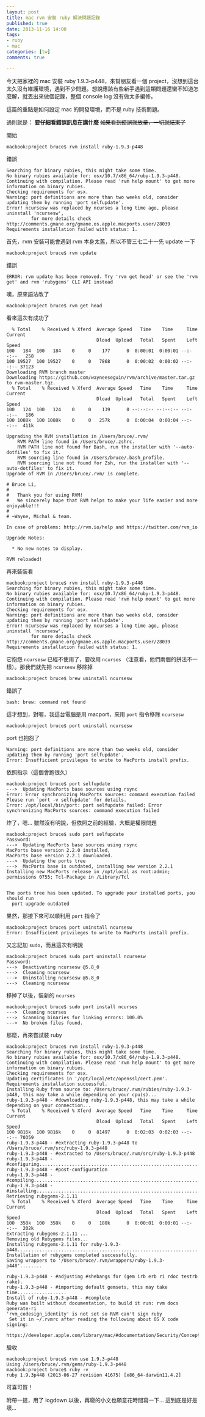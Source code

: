 ```yaml
---
layout: post
title: mac rvm 安裝 ruby 解決問題記錄
published: true
date: 2013-11-16 14:00
tags:
- ruby
- mac
categories: [tw]
comments: true

---
```

今天把家裡的 mac 安裝 ruby 1.9.3-p448，來幫朋友看一個 project，沒想到這台太久沒有維護環境，遇到不少問題。想說應該有些新手遇到這類問題還蠻不知道怎麼解，就丟出來做個記錄，整個 console log 沒有做太多編修。

這篇的重點是如何設定 mac 的開發環境，而不是 ruby 技術問題。

通則就是： **要仔細看錯誤訊息在講什麼** ~~如果看到錯誤就放棄，一切就結束了~~

開始

    macbook:project bruce$ rvm install ruby-1.9.3-p448

<!--more-->

錯誤

    Searching for binary rubies, this might take some time.
    No binary rubies available for: osx/10.7/x86_64/ruby-1.9.3-p448.
    Continuing with compilation. Please read 'rvm help mount' to get more information on binary rubies.
    Checking requirements for osx.
    Warning: port definitions are more than two weeks old, consider updating them by running 'port selfupdate'.
    Error! ncursesw was replaced by ncurses a long time ago, please uninstall 'ncursesw',
             for more details check http://comments.gmane.org/gmane.os.apple.macports.user/28039
    Requirements installation failed with status: 1.

首先，rvm 安裝可能會遇到 rvm 本身太舊，所以不管三七二十一先 update 一下

    macbook:project bruce$ rvm update
    
錯誤
    
    ERROR: rvm update has been removed. Try 'rvm get head' or see the 'rvm get' and rvm 'rubygems' CLI API instead

噢，原來語法改了

    macbook:project bruce$ rvm get head
    
看來這次有成功了
    
      % Total    % Received % Xferd  Average Speed   Time    Time     Time  Current
                                     Dload  Upload   Total   Spent    Left  Speed
    100   184  100   184    0     0    177      0  0:00:01  0:00:01 --:--:--   258
    100 19527  100 19527    0     0   7868      0  0:00:02  0:00:02 --:--:-- 37123
    Downloading RVM branch master
    Downloading https://github.com/wayneeseguin/rvm/archive/master.tar.gz to rvm-master.tgz.
      % Total    % Received % Xferd  Average Speed   Time    Time     Time  Current
                                     Dload  Upload   Total   Spent    Left  Speed
    100   124  100   124    0     0    139      0 --:--:-- --:--:-- --:--:--   186
    100 1088k  100 1088k    0     0   257k      0  0:00:04  0:00:04 --:--:--  411k

    Upgrading the RVM installation in /Users/bruce/.rvm/
        RVM PATH line found in /Users/bruce/.zshrc.
        RVM PATH line not found for Bash, run the installer with '--auto-dotfiles' to fix it.
        RVM sourcing line found in /Users/bruce/.bash_profile.
        RVM sourcing line not found for Zsh, run the installer with '--auto-dotfiles' to fix it.
    Upgrade of RVM in /Users/bruce/.rvm/ is complete.

    # Bruce Li,
    #
    #   Thank you for using RVM!
    #   We sincerely hope that RVM helps to make your life easier and more enjoyable!!!
    #
    # ~Wayne, Michal & team.

    In case of problems: http://rvm.io/help and https://twitter.com/rvm_io

    Upgrade Notes:

      * No new notes to display.

    RVM reloaded!

再來裝裝看

    macbook:project bruce$ rvm install ruby-1.9.3-p448
    Searching for binary rubies, this might take some time.
    No binary rubies available for: osx/10.7/x86_64/ruby-1.9.3-p448.
    Continuing with compilation. Please read 'rvm help mount' to get more information on binary rubies.
    Checking requirements for osx.
    Warning: port definitions are more than two weeks old, consider updating them by running 'port selfupdate'.
    Error! ncursesw was replaced by ncurses a long time ago, please uninstall 'ncursesw',
             for more details check http://comments.gmane.org/gmane.os.apple.macports.user/28039
    Requirements installation failed with status: 1.

它抱怨 `ncursesw` 已經不使用了，要改用 `ncurses` （注意看，他們兩個的拼法不一樣）。那我們就先把 `ncursesw` 移除掉

    macbook:project bruce$ brew uninstall ncursesw

錯誤了

    bash: brew: command not found

這才想到，對喔，我這台電腦是用 macport，來用 `port` 指令移除 `ncursesw`

    macbook:project bruce$ port uninstall ncursesw

port 也抱怨了

    Warning: port definitions are more than two weeks old, consider updating them by running 'port selfupdate'.
    Error: Insufficient privileges to write to MacPorts install prefix.

依照指示（這個會跑很久）

    macbook:project bruce$ port selfupdate
    --->  Updating MacPorts base sources using rsync
    Error: Error synchronizing MacPorts sources: command execution failed
    Please run `port -v selfupdate' for details.
    Error: /opt/local/bin/port: port selfupdate failed: Error synchronizing MacPorts sources: command execution failed

炸了，嗯... 雖然沒有明說，但依照之前的經驗，大概是權限問題

    macbook:project bruce$ sudo port selfupdate
    Password:
    --->  Updating MacPorts base sources using rsync
    MacPorts base version 2.2.0 installed,
    MacPorts base version 2.2.1 downloaded.
    --->  Updating the ports tree
    --->  MacPorts base is outdated, installing new version 2.2.1
    Installing new MacPorts release in /opt/local as root:admin; permissions 0755; Tcl-Package in /Library/Tcl


    The ports tree has been updated. To upgrade your installed ports, you should run
      port upgrade outdated

果然，那接下來可以順利用 `port` 指令了

    macbook:project bruce$ port uninstall ncursesw
    Error: Insufficient privileges to write to MacPorts install prefix.

又忘記加 `sudo`，而且這次有明說

    macbook:project bruce$ sudo port uninstall ncursesw
    Password:
    --->  Deactivating ncursesw @5.8_0
    --->  Cleaning ncursesw
    --->  Uninstalling ncursesw @5.8_0
    --->  Cleaning ncursesw

移掉了以後，裝新的 `ncurses`

    macbook:project bruce$ sudo port install ncurses
    --->  Cleaning ncurses
    --->  Scanning binaries for linking errors: 100.0%
    --->  No broken files found.

那麼，再來嘗試裝 ruby

    macbook:project bruce$ rvm install ruby-1.9.3-p448
    Searching for binary rubies, this might take some time.
    No binary rubies available for: osx/10.7/x86_64/ruby-1.9.3-p448.
    Continuing with compilation. Please read 'rvm help mount' to get more information on binary rubies.
    Checking requirements for osx.
    Updating certificates in '/opt/local/etc/openssl/cert.pem'.
    Requirements installation successful.
    Installing Ruby from source to: /Users/bruce/.rvm/rubies/ruby-1.9.3-p448, this may take a while depending on your cpu(s)...
    ruby-1.9.3-p448 - #downloading ruby-1.9.3-p448, this may take a while depending on your connection...
      % Total    % Received % Xferd  Average Speed   Time    Time     Time  Current
                                     Dload  Upload   Total   Spent    Left  Speed
    100 9816k  100 9816k    0     0  81497      0  0:02:03  0:02:03 --:--:-- 70359
    ruby-1.9.3-p448 - #extracting ruby-1.9.3-p448 to /Users/bruce/.rvm/src/ruby-1.9.3-p448
    ruby-1.9.3-p448 - #extracted to /Users/bruce/.rvm/src/ruby-1.9.3-p448
    ruby-1.9.3-p448 - #configuring....................................................................................................................................................................................................................................................................................................................................................................................................................................................................
    ruby-1.9.3-p448 - #post-configuration
    ruby-1.9.3-p448 - #compiling..................................................................................................................................................................................................................................................................................................................................................................................................................................................................................................................................................................................................................................
    ruby-1.9.3-p448 - #installing.....................................................................................................................................
    Retrieving rubygems-2.1.11
      % Total    % Received % Xferd  Average Speed   Time    Time     Time  Current
                                     Dload  Upload   Total   Spent    Left  Speed
    100  358k  100  358k    0     0   180k      0  0:00:01  0:00:01 --:--:--  202k
    Extracting rubygems-2.1.11 ...
    Removing old Rubygems files...
    Installing rubygems-2.1.11 for ruby-1.9.3-p448.......................................................................................................................................................................................................................................
    Installation of rubygems completed successfully.
    Saving wrappers to '/Users/bruce/.rvm/wrappers/ruby-1.9.3-p448'........

    ruby-1.9.3-p448 - #adjusting #shebangs for (gem irb erb ri rdoc testrb rake).
    ruby-1.9.3-p448 - #importing default gemsets, this may take time..................
    Install of ruby-1.9.3-p448 - #complete
    Ruby was built without documentation, to build it run: rvm docs generate-ri
    'rvm_codesign_identity' is not set so RVM can't sign ruby
     Set it in ~/.rvmrc after reading the following about OS X code signing:
     https://developer.apple.com/library/mac/#documentation/Security/Conceptual/CodeSigningGuide/Introduction/Introduction.html

驗收

    macbook:project bruce$ rvm use 1.9.3-p448
    Using /Users/bruce/.rvm/gems/ruby-1.9.3-p448
    macbook:project bruce$ ruby -v
    ruby 1.9.3p448 (2013-06-27 revision 41675) [x86_64-darwin11.4.2]

可喜可賀！


附帶一提，用了 logdown 以後，再廢的小文也願意花時間寫一下... 這到底是好是壞...
